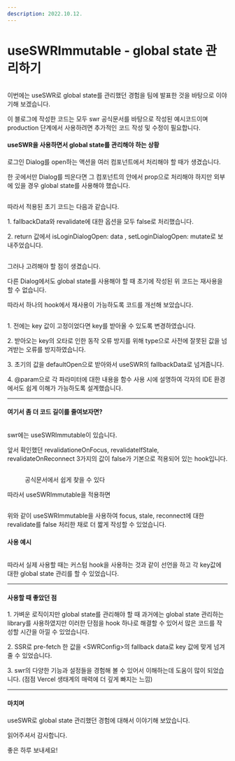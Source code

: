```yaml
---
description: 2022.10.12.
---
```


# useSWRImmutable - global state 관리하기

<figure><img src="https://blog.kakaocdn.net/dn/5HuOr/btr4ihqNHkR/HNkjAMKfIPO06GbRQ6vBy0/img.png" alt=""><figcaption></figcaption></figure>

이번에는 useSWR로 global state를 관리했던 경험을 팀에 발표한 것을 바탕으로 이야기해 보겠습니다.

이 블로그에 작성한 코드는 모두 swr 공식문서를 바탕으로 작성된 예시코드이며 production 단계에서 사용하려면 추가적인 코드 작성 및 수정이 필요합니다.



#### useSWR을 사용하면서 global state를 관리해야 하는 상황

로그인 Dialog를 open하는 액션을 여러 컴포넌트에서 처리해야 할 때가 생겼습니다.

한 곳에서만 Dialog를 띄운다면 그 컴포넌트의 안에서 prop으로 처리해야 하지만 외부에 있을 경우 global state를 사용해야 했습니다.

&#x20;

&#x20;

<figure><img src="https://blog.kakaocdn.net/dn/HS4AI/btr4hmzyOPh/sbbKh5bPI9xxTFpqIdiHg0/img.png" alt=""><figcaption></figcaption></figure>

따라서 적용된 초기 코드는 다음과 같습니다.

1\. fallbackData와 revalidate에 대한 옵션을 모두 false로 처리했습니다.

2\. return 값에서 isLoginDialogOpen: data  , setLoginDialogOpen: mutate로 보내주었습니다.

&#x20;

&#x20;

<figure><img src="https://blog.kakaocdn.net/dn/dNG1fe/btr4iUXmqPX/hoTQGbw2sEQpqcWIjFj6xk/img.png" alt=""><figcaption></figcaption></figure>

그러나 고려해야 할 점이 생겼습니다.

다른 Dialog에서도 global state를 사용해야 할 때 초기에 작성된 위 코드는 재사용을 할 수 없습니다.

&#x20;

따라서 하나의 hook에서 재사용이 가능하도록 코드를 개선해 보았습니다.

&#x20;

<figure><img src="https://blog.kakaocdn.net/dn/4YIDE/btr4wLqTIBk/fxBBlTJUAJVYO3dULTCc90/img.png" alt=""><figcaption></figcaption></figure>

1\. 전에는 key 값이 고정이었다면 key를 받아올 수 있도록 변경하였습니다.

2\. 받아오는 key의 오타로 인한 동작 오류 방지를 위해 type으로 사전에 잘못된 값을 넘겨받는 오류를 방지하였습니다.

3\. 초기의 값을 defaultOpen으로 받아와서 useSWR의 fallbackData로 넘겨줍니다.

4\. @param으로 각 파라미터에 대한 내용을 함수 사용 시에 설명하여 각자의 IDE 환경에서도 쉽게 이해가 가능하도록 설계했습니다.

&#x20;

***

#### 여기서 좀 더 코드 길이를 줄여보자면?

<figure><img src="https://blog.kakaocdn.net/dn/Z0vKS/btr4vIBiTwY/rmvPEcwtwmleiGrENNPnN1/img.png" alt=""><figcaption></figcaption></figure>

swr에는 useSWRImmutable이 있습니다.

앞서 확인했던 revalidationeOnFocus, revalidateIfStale, revalidateOnReconnect 3가지의 값이 false가 기본으로 적용되어 있는 hook입니다.

&#x20;

<figure><img src="https://blog.kakaocdn.net/dn/5gyUp/btr4yjm64PD/SW8aR1R6rNLM5nkk0NPlL1/img.png" alt=""><figcaption><p>공식문서에서 쉽게 찾을 수 있다</p></figcaption></figure>

따라서 useSWRImmutable을 적용하면

&#x20;

<figure><img src="https://blog.kakaocdn.net/dn/NDbjv/btr4uJ8BnlH/5bzCFjaabv1NrmxunGlhM0/img.png" alt=""><figcaption></figcaption></figure>

위와 같이 useSWRImmutable을 사용하여 focus, stale, reconnect에 대한 revalidate를 false 처리한 채로 더 짧게 작성할 수 있었습니다.

&#x20;

#### 사용 예시

<figure><img src="https://blog.kakaocdn.net/dn/zqurn/btr4v8NoVbH/GvJQnGVyLnTSZoe1nRCh7K/img.png" alt=""><figcaption></figcaption></figure>

따라서 실제 사용할 때는 커스텀 hook을 사용하는 것과 같이 선언을 하고 각 key값에 대한 global state 관리를 할 수 있었습니다.

&#x20;

***

#### 사용할 때 좋았던 점

1\. 가벼운 로직이지만 global state를 관리해야 할 때 과거에는 global state 관리하는 library를 사용하였지만 이러한 단점을 hook 하나로 해결할 수 있어서 많은 코드를 작성할 시간을 아낄 수 있었습니다.

2\. SSR로 pre-fetch 한 값을 \<SWRConfig>의 fallback data로 key 값에 맞게 넘겨줄 수 있었습니다.

3\. swr의 다양한 기능과 설정들을 경험해 볼 수 있어서 이해하는데 도움이 많이 되었습니다. (점점 Vercel 생태계의 매력에 더 깊게 빠지는 느낌)

&#x20;

***

#### 마치며

useSWR로 global state 관리했던 경험에 대해서 이야기해 보았습니다.

읽어주셔서 감사합니다.

좋은 하루 보내세요!
